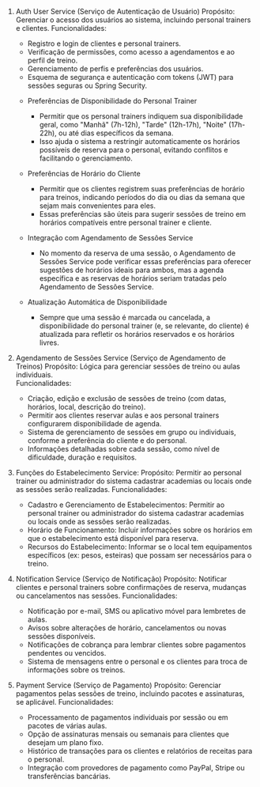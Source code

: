 1. Auth User Service (Serviço de Autenticação de Usuário)
  Propósito: Gerenciar o acesso dos usuários ao sistema, incluindo personal trainers e clientes.
  Funcionalidades:
    - Registro e login de clientes e personal trainers.
    - Verificação de permissões, como acesso a agendamentos e ao perfil de treino.
    - Gerenciamento de perfis e preferências dos usuários.
    - Esquema de segurança e autenticação com tokens (JWT) para sessões seguras ou Spring Security.
  
    * Preferências de Disponibilidade do Personal Trainer
      - Permitir que os personal trainers indiquem sua disponibilidade geral, como "Manhã" (7h-12h), "Tarde" (12h-17h), "Noite" (17h-22h), ou até dias específicos da semana.
      - Isso ajuda o sistema a restringir automaticamente os horários possíveis de reserva para o personal, evitando conflitos e facilitando o gerenciamento.

    * Preferências de Horário do Cliente
      - Permitir que os clientes registrem suas preferências de horário para treinos, indicando períodos do dia ou dias da semana que sejam mais convenientes para eles.
      - Essas preferências são úteis para sugerir sessões de treino em horários compatíveis entre personal trainer e cliente.

    * Integração com Agendamento de Sessões Service
      - No momento da reserva de uma sessão, o Agendamento de Sessões Service pode verificar essas preferências para oferecer sugestões de horários ideais para ambos, mas a agenda específica e as reservas de horários seriam tratadas pelo Agendamento de Sessões Service.

    * Atualização Automática de Disponibilidade
      - Sempre que uma sessão é marcada ou cancelada, a disponibilidade do personal trainer (e, se relevante, do cliente) é atualizada para refletir os horários reservados e os horários livres.

2. Agendamento de Sessões Service (Serviço de Agendamento de Treinos)
  Propósito: Lógica para gerenciar sessões de treino ou aulas individuais.    
  Funcionalidades:
    - Criação, edição e exclusão de sessões de treino (com datas, horários, local, descrição do treino).
    - Permitir aos clientes reservar aulas e aos personal trainers configurarem disponibilidade de agenda.
    - Sistema de gerenciamento de sessões em grupo ou individuais, conforme a preferência do cliente e do personal.
    - Informações detalhadas sobre cada sessão, como nível de dificuldade, duração e requisitos.

3. Funções do Estabelecimento Service:
  Propósito: Permitir ao personal trainer ou administrador do sistema cadastrar academias ou locais onde as sessões serão realizadas.
  Funcionalidades:
    - Cadastro e Gerenciamento de Estabelecimentos: Permitir ao personal trainer ou administrador do sistema cadastrar academias ou locais onde as sessões serão realizadas.
    - Horário de Funcionamento: Incluir informações sobre os horários em que o estabelecimento está disponível para reserva.
    - Recursos do Estabelecimento: Informar se o local tem equipamentos específicos (ex: pesos, esteiras) que possam ser necessários para o treino.

5. Notification Service (Serviço de Notificação)
  Propósito: Notificar clientes e personal trainers sobre confirmações de reserva, mudanças ou cancelamentos nas sessões.
  Funcionalidades:
    - Notificação por e-mail, SMS ou aplicativo móvel para lembretes de aulas.
    - Avisos sobre alterações de horário, cancelamentos ou novas sessões disponíveis.
    - Notificações de cobrança para lembrar clientes sobre pagamentos pendentes ou vencidos.
    - Sistema de mensagens entre o personal e os clientes para troca de informações sobre os treinos.

6. Payment Service (Serviço de Pagamento)
  Propósito: Gerenciar pagamentos pelas sessões de treino, incluindo pacotes e assinaturas, se aplicável.
  Funcionalidades:
    - Processamento de pagamentos individuais por sessão ou em pacotes de várias aulas.
    - Opção de assinaturas mensais ou semanais para clientes que desejam um plano fixo.
    - Histórico de transações para os clientes e relatórios de receitas para o personal.
    - Integração com provedores de pagamento como PayPal, Stripe ou transferências bancárias.
